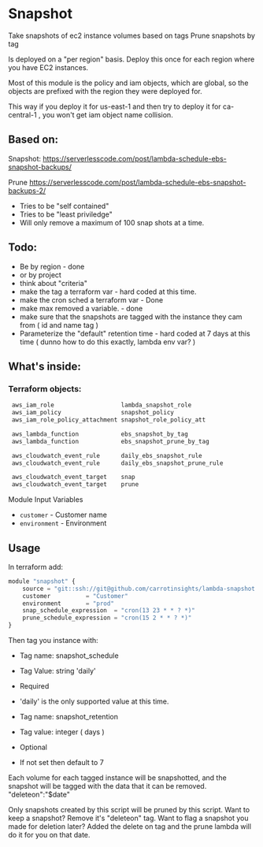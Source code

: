 # Snapshot

Take snapshots of ec2 instance volumes based on tags
Prune snapshots by tag

Is deployed on a "per region" basis. Deploy this once for each region where you have EC2 instances.

Most of this module is the policy and iam objects, which are global, so the objects are prefixed with the region they were deployed for.

This way if you deploy it for us-east-1 and then try to deploy it for ca-central-1 , you won't get iam object name collision.

## Based on:

Snapshot: https://serverlesscode.com/post/lambda-schedule-ebs-snapshot-backups/

Prune https://serverlesscode.com/post/lambda-schedule-ebs-snapshot-backups-2/

* Tries to be "self contained"
* Tries to be "least priviledge"
* Will only remove a maximum of 100 snap shots at a time.

## Todo:

* Be by region - done
* or by project
* think about "criteria"
* make the tag a terraform var - hard coded at this time.
* make the cron sched a terraform var - Done
* make max removed a variable. - done
* make sure that the snapshots are tagged with the instance they cam from ( id and name tag )
* Parameterize the "default" retention time - hard coded at 7 days at this time ( dunno how to do this exactly, lambda env var? )

## What's inside:

### Terraform objects:

```js
 aws_iam_role                   lambda_snapshot_role
 aws_iam_policy                 snapshot_policy
 aws_iam_role_policy_attachment snapshot_role_policy_att

 aws_lambda_function            ebs_snapshot_by_tag 
 aws_lambda_function            ebs_snapshot_prune_by_tag

 aws_cloudwatch_event_rule      daily_ebs_snapshot_rule
 aws_cloudwatch_event_rule      daily_ebs_snapshot_prune_rule

 aws_cloudwatch_event_target    snap
 aws_cloudwatch_event_target    prune
```

Module Input Variables 

- `customer` - Customer name
- `environment` - Environment

## Usage

In terraform add:

```js
module "snapshot" {
    source = "git::ssh://git@github.com/carrotinsights/lambda-snapshot.git"
    customer          = "Customer"
    environment       = "prod"
    snap_schedule_expression  = "cron(13 23 * * ? *)"
    prune_schedule_expression = "cron(15 2 * * ? *)"
}
```

Then tag you instance with:

* Tag name: snapshot_schedule
* Tag Value: string 'daily'
* Required
* 'daily' is the only supported value at this time.

* Tag name: snapshot_retention
* Tag value: integer ( days )
* Optional
* If not set then default to 7

Each volume for each tagged instance will be snapshotted, and the snapshot will be tagged with the data that it can be removed. "deleteon":"$date"

Only snapshots created by this script will be pruned by this script. Want to keep a snapshot? Remove it's "deleteon" tag. Want to flag a snapshot you made for deletion later? Added the delete on tag and the prune lambda will do it for you on that date.

